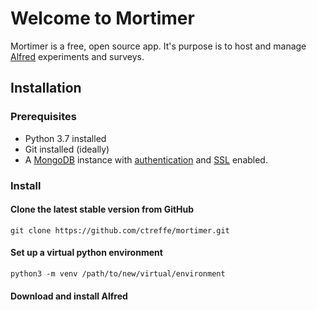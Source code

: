 # Welcome to Mortimer

Mortimer is a free, open source app. It's purpose is to host and manage [Alfred](https://github.com/ctreffe/alfred) experiments and surveys.

## Installation

### Prerequisites

- Python 3.7 installed
- Git installed (ideally)
- A [MongoDB](https://www.mongodb.com/de) instance with [authentication](https://docs.mongodb.com/manual/tutorial/enable-authentication/) and [SSL](https://docs.mongodb.com/manual/tutorial/configure-ssl/) enabled.

### Install

#### Clone the latest stable version from GitHub

```
git clone https://github.com/ctreffe/mortimer.git
```

#### Set up a virtual python environment

```
python3 -m venv /path/to/new/virtual/environment
```

#### Download and install Alfred



